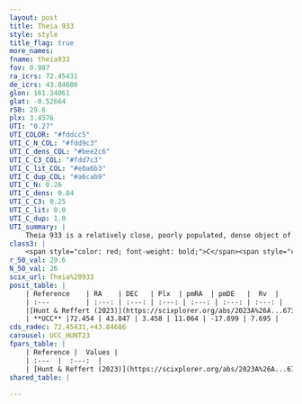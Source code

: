 ```yaml
---
layout: post
title: Theia 933
style: style
title_flag: true
more_names: 
fname: theia933
fov: 0.987
ra_icrs: 72.45431
de_icrs: 43.84686
glon: 161.34061
glat: -0.52664
r50: 29.6
plx: 3.4576
UTI: "0.27"
UTI_COLOR: "#fddcc5"
UTI_C_N_COL: "#fdd9c3"
UTI_C_dens_COL: "#bee2c6"
UTI_C_C3_COL: "#fdd7c3"
UTI_C_lit_COL: "#e0a6b3"
UTI_C_dup_COL: "#a6cab9"
UTI_C_N: 0.26
UTI_C_dens: 0.84
UTI_C_C3: 0.25
UTI_C_lit: 0.0
UTI_C_dup: 1.0
UTI_summary: |
    Theia 933 is a relatively close, poorly populated, dense object of low C3 quality. It was recently reported in the literature.
class3: |
    <span style="color: red; font-weight: bold;">C</span><span style="color: red; font-weight: bold;">C</span>
r_50_val: 29.6
N_50_val: 26
scix_url: Theia%20933
posit_table: |
    | Reference    | RA    | DEC   | Plx  | pmRA  | pmDE   |  Rv  |
    | :---         | :---: | :---: | :---: | :---: | :---: | :---: |
    |[Hunt & Reffert (2023)](https://scixplorer.org/abs/2023A%26A...673A.114H) | 72.404 | 43.613 | 3.469 | 11.098 | -17.615 | 8.745 |
    | **UCC** |72.454 | 43.847 | 3.458 | 11.064 | -17.899 | 7.695 | 
cds_radec: 72.45431,+43.84686
carousel: UCC_HUNT23
fpars_table: |
    | Reference |  Values |
    | :---  |  :---:  |
    | [Hunt & Reffert (2023)](https://scixplorer.org/abs/2023A%26A...673A.114H) | `AV50=0.461, diffAV50=0.56, MOD50=7.214, logAge50=8.798` |
shared_table: |
    
---
```


